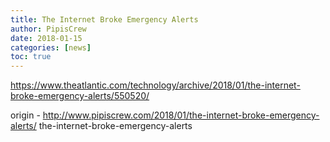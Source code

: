 ```yaml
---
title: The Internet Broke Emergency Alerts
author: PipisCrew
date: 2018-01-15
categories: [news]
toc: true
---
```


https://www.theatlantic.com/technology/archive/2018/01/the-internet-broke-emergency-alerts/550520/

origin - http://www.pipiscrew.com/2018/01/the-internet-broke-emergency-alerts/ the-internet-broke-emergency-alerts